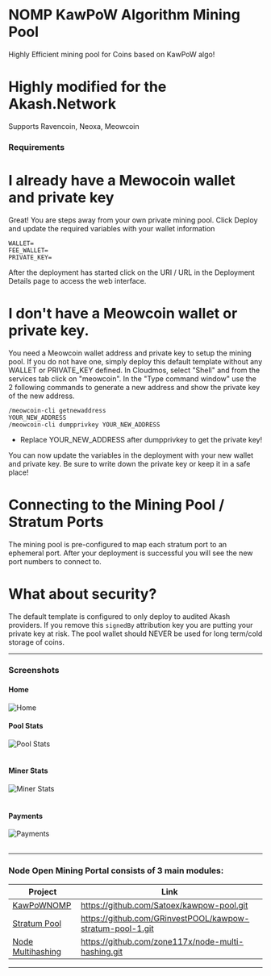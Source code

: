 # NOMP KawPoW Algorithm Mining Pool
Highly Efficient mining pool for Coins based on KawPoW algo!

# Highly modified for the Akash.Network
Supports Ravencoin, Neoxa, Meowcoin

### Requirements

# I already have a Mewocoin wallet and private key

Great! You are steps away from your own private mining pool.  Click Deploy and update the required variables with your wallet information

```
WALLET=
FEE_WALLET=
PRIVATE_KEY=
```

After the deployment has started click on the URI / URL in the Deployment Details page to access the web interface.

# I don't have a Meowcoin wallet or private key.

You need a Meowcoin wallet address and private key to setup the mining pool.  If you do not have one, simply deploy this default template without any WALLET or PRIVATE_KEY defined.
In Cloudmos, select "Shell" and from the services tab click on "meowcoin".  In the "Type command window" use the 2 following commands to generate a new address and show the private key of the new address.

```
/meowcoin-cli getnewaddress
YOUR_NEW_ADDRESS
/meowcoin-cli dumpprivkey YOUR_NEW_ADDRESS
```
* Replace YOUR_NEW_ADDRESS after dumpprivkey to get the private key!

You can now update the variables in the deployment with your new wallet and private key.  Be sure to write down the private key or keep it in a safe place!

# Connecting to the Mining Pool / Stratum Ports

The mining pool is pre-configured to map each stratum port to an ephemeral port.  After your deployment is successful you will see the new port numbers to connect to.

# What about security?  

The default template is configured to only deploy to audited Akash providers.  If you remove this `signedBy` attribution key you are putting your private key at risk.
The pool wallet should NEVER be used for long term/cold storage of coins.

-------
### Screenshots
#### Home<br />
![Home](https://raw.githubusercontent.com/Satoex/kawpow-pool/master/docs/frontend/home.png)

#### Pool Stats<br />
![Pool Stats](https://raw.githubusercontent.com/Satoex/kawpow-pool/master/docs/frontend/poolstats.png)<br /><br />

#### Miner Stats<br />
![Miner Stats](https://raw.githubusercontent.com/Satoex/kawpow-pool/master/docs/frontend/minerstats.png)<br /><br />

#### Payments<br />
![Payments](https://raw.githubusercontent.com/Satoex/kawpow-pool/master/docs/frontend/payments.png)<br /><br />

-------
### Node Open Mining Portal consists of 3 main modules:
| Project | Link |
| ------------- | ------------- |
| [KawPoWNOMP](https://github.com/Satoex/kawpow-pool.git) | https://github.com/Satoex/kawpow-pool.git |
| [Stratum Pool](https://github.com/GRinvestPOOL/kawpow-stratum-pool-1.git) | https://github.com/GRinvestPOOL/kawpow-stratum-pool-1.git |
| [Node Multihashing](https://github.com/zone117x/node-multi-hashing.git) | https://github.com/zone117x/node-multi-hashing.git |

-------
